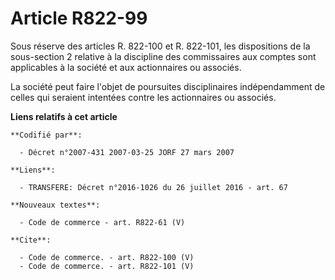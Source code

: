 # Article R822-99

Sous réserve des articles R. 822-100 et R. 822-101, les dispositions de la sous-section 2 relative à la discipline des
commissaires aux comptes sont applicables à la société et aux actionnaires ou associés.

La société peut faire l'objet de poursuites disciplinaires indépendamment de celles qui seraient intentées contre les
actionnaires ou associés.

**Liens relatifs à cet article**

	**Codifié par**:

	  - Décret n°2007-431 2007-03-25 JORF 27 mars 2007

	**Liens**:

	  - TRANSFERE: Décret n°2016-1026 du 26 juillet 2016 - art. 67

	**Nouveaux textes**:

	  - Code de commerce - art. R822-61 (V)

	**Cite**:

	  - Code de commerce. - art. R822-100 (V)
	  - Code de commerce. - art. R822-101 (V)
